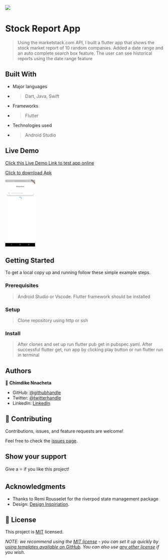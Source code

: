 ![](https://img.shields.io/badge/Microverse-blueviolet)

# Stock Report App

> Using the marketstack.com API, I built a flutter app that shows the stock market report of 10 random
companies. Added a date range and an auto complete search box feature. 
The user can see historical reports using the date range feature


## Built With

- Major languages
- >Dart, Java, Swift
- Frameworks
- >Flutter
- Technologies used
- >Android Studio


## Live Demo

[Click this Live Demo Link to test app online](https://appetize.io/app/aprxbhccvtsfcakahy7nt33o44)

[Click to download Apk](https://drive.google.com/file/d/10Q_h0nrLag4tQrJf5JtM-zeHUpPSEK6P/view?usp=sharing)

![](https://github.com/Sleeknoah/stock_market_app/blob/master/stock_app.gif)


## Getting Started

To get a local copy up and running follow these simple example steps.

### Prerequisites
  > Android Studio or Vscode. Flutter framework should be installed

### Setup
  > Clone repository using http or ssh 

### Install
  > After clones and set up  run flutter pub get in pubspec.yaml. 
  > After successful flutter get, run app by clicking play button or run flutter run in terminal



## Authors

👤 **Chimdike Nnacheta**

- GitHub: [@githubhandle](https://github.com/SleekNoah)
- Twitter: [@twitterhandle](https://twitter.com/IamChimdike)
- LinkedIn: [LinkedIn](https://linkedin.com/in/chimdike-nnacheta)

## 🤝 Contributing

Contributions, issues, and feature requests are welcome!

Feel free to check the [issues page](../../issues/).

## Show your support

Give a ⭐️ if you like this project!

## Acknowledgments

- Thanks to Remi Rousselet for the riverpod state management package
- Design: [Design Inspiriation](https://cdn.dribbble.com/userupload/2734119/file/original-9b8d140fb05269b224f6f3eef8f8d6d3.jpg).

## 📝 License

This project is [MIT](./LICENSE) licensed.

_NOTE: we recommend using the [MIT license](https://choosealicense.com/licenses/mit/) - you can set it up quickly by [using templates available on GitHub](https://docs.github.com/en/communities/setting-up-your-project-for-healthy-contributions/adding-a-license-to-a-repository). You can also use [any other license](https://choosealicense.com/licenses/) if you wish._


